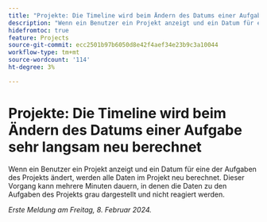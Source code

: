 ```yaml
---
title: "Projekte: Die Timeline wird beim Ändern des Datums einer Aufgabe sehr langsam neu berechnet."
description: "Wenn ein Benutzer ein Projekt anzeigt und ein Datum für eine der Aufgaben des Projekts ändert, werden alle Daten im Projekt neu berechnet. Dieser Vorgang kann mehrere Minuten dauern, in denen die Daten zu den Aufgaben des Projekts ausgegraut sind und nicht reagieren."
hidefromtoc: true
feature: Projects
source-git-commit: ecc2501b97b6050d8e42f4aef34e23b9c3a10044
workflow-type: tm+mt
source-wordcount: '114'
ht-degree: 3%

---
```



# Projekte: Die Timeline wird beim Ändern des Datums einer Aufgabe sehr langsam neu berechnet

Wenn ein Benutzer ein Projekt anzeigt und ein Datum für eine der Aufgaben des Projekts ändert, werden alle Daten im Projekt neu berechnet. Dieser Vorgang kann mehrere Minuten dauern, in denen die Daten zu den Aufgaben des Projekts grau dargestellt und nicht reagiert werden.

_Erste Meldung am Freitag, 8. Februar 2024._

